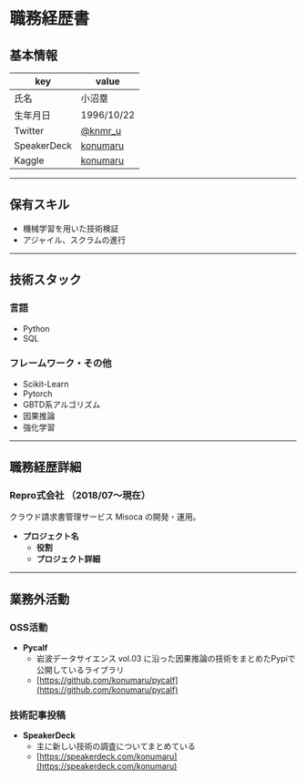 # 職務経歴書

## 基本情報

| key         | value                                        |
| ----------- | -------------------------------------------- |
| 氏名        | 小沼塁                                       |
| 生年月日    | 1996/10/22                                   |
| Twitter     | [@knmr_u](htftps://twitter.com/knmr_u)       |
| SpeakerDeck | [konumaru](https://speakerdeck.com/konumaru) |
| Kaggle      | [konumaru](https://www.kaggle.com/konumaru)  |

---

## 保有スキル

- 機械学習を用いた技術検証
- アジャイル、スクラムの進行

---

## 技術スタック

### 言語

- Python
- SQL

### フレームワーク・その他

- Scikit-Learn
- Pytorch
- GBTD系アルゴリズム
- 因果推論
- 強化学習

---

## 職務経歴詳細

### Repro式会社 （2018/07〜現在）

クラウド請求書管理サービス Misoca の開発・運用。

- **プロジェクト名**
  - **役割**
  - **プロジェクト詳細**

<!-- Template:
### 会社名 (YYYY/MM ~ YYYY/MM)

主な職務について

- **プロジェクト名**
  - **役割**
  - **プロジェクト詳細**
 -->

---

## 業務外活動

### OSS活動

- **Pycalf**
  - 岩波データサイエンス vol.03 に沿った因果推論の技術をまとめたPypiで公開しているライブラリ
  - [https://github.com/konumaru/pycalf](https://github.com/konumaru/pycalf)

<!-- Template:
- **活動名**
  - 主な内容
  - [url](url)
 -->

### 技術記事投稿

- **SpeakerDeck**
    - 主に新しい技術の調査についてまとめている
    - [https://speakerdeck.com/konumaru](https://speakerdeck.com/konumaru)


<!-- Template:
- **Platform**
  - 主な内容
  - [url](url)
 -->

